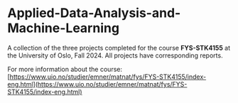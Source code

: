 # Applied-Data-Analysis-and-Machine-Learning

A collection of the three projects completed for the course **FYS-STK4155** at the University of Oslo, Fall 2024. All projects have corresponding reports.

For more information about the course:  
[https://www.uio.no/studier/emner/matnat/fys/FYS-STK4155/index-eng.html](https://www.uio.no/studier/emner/matnat/fys/FYS-STK4155/index-eng.html)

